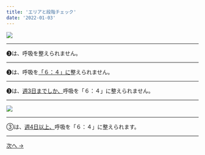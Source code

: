```yaml
---
title: 'エリアと段階チェック'
date: '2022-01-03'
---
```

![](/images/03.jpg)
***
➌は、呼吸を整えられません。
***
➌は、呼吸を[「６：４」に]()整えられません。   
***
➌は、[週3日までしか、]()呼吸を「６：４」に整えられません。  
***
![](/images/03_.jpg)
***
③は、[週4日以上、]()呼吸を「６：４」に整えられます。
***
[ 次へ → ](/posts/012344)
